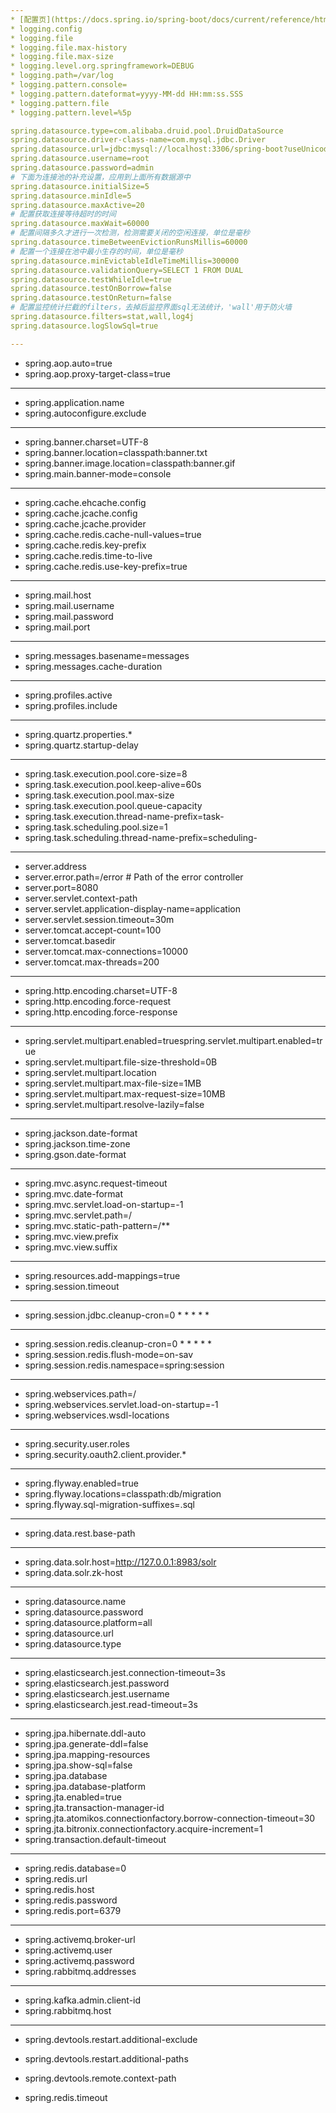 ```yaml
---
* [配置页](https://docs.spring.io/spring-boot/docs/current/reference/html/common-application-properties.html "配置页")
* logging.config
* logging.file
* logging.file.max-history
* logging.file.max-size
* logging.level.org.springframework=DEBUG
* logging.path=/var/log
* logging.pattern.console=
* logging.pattern.dateformat=yyyy-MM-dd HH:mm:ss.SSS
* logging.pattern.file
* logging.pattern.level=%5p

spring.datasource.type=com.alibaba.druid.pool.DruidDataSource
spring.datasource.driver-class-name=com.mysql.jdbc.Driver
spring.datasource.url=jdbc:mysql://localhost:3306/spring-boot?useUnicode=true&characterEncoding=gbk&zeroDateTimeBehavior=convertToNull&useSSL=false
spring.datasource.username=root
spring.datasource.password=admin
# 下面为连接池的补充设置，应用到上面所有数据源中
spring.datasource.initialSize=5
spring.datasource.minIdle=5
spring.datasource.maxActive=20
# 配置获取连接等待超时的时间
spring.datasource.maxWait=60000
# 配置间隔多久才进行一次检测，检测需要关闭的空闲连接，单位是毫秒
spring.datasource.timeBetweenEvictionRunsMillis=60000
# 配置一个连接在池中最小生存的时间，单位是毫秒
spring.datasource.minEvictableIdleTimeMillis=300000
spring.datasource.validationQuery=SELECT 1 FROM DUAL
spring.datasource.testWhileIdle=true
spring.datasource.testOnBorrow=false
spring.datasource.testOnReturn=false
# 配置监控统计拦截的filters，去掉后监控界面sql无法统计，'wall'用于防火墙
spring.datasource.filters=stat,wall,log4j
spring.datasource.logSlowSql=true

---
```

* spring.aop.auto=true
* spring.aop.proxy-target-class=true

---
* spring.application.name
* spring.autoconfigure.exclude

---
* spring.banner.charset=UTF-8
* spring.banner.location=classpath:banner.txt
* spring.banner.image.location=classpath:banner.gif
* spring.main.banner-mode=console

---
* spring.cache.ehcache.config
* spring.cache.jcache.config
* spring.cache.jcache.provider
* spring.cache.redis.cache-null-values=true
* spring.cache.redis.key-prefix
* spring.cache.redis.time-to-live
* spring.cache.redis.use-key-prefix=true

---
* spring.mail.host
* spring.mail.username
* spring.mail.password
* spring.mail.port

---
* spring.messages.basename=messages
* spring.messages.cache-duration

---
* spring.profiles.active
* spring.profiles.include

---
* spring.quartz.properties.*
* spring.quartz.startup-delay

---
* spring.task.execution.pool.core-size=8
* spring.task.execution.pool.keep-alive=60s
* spring.task.execution.pool.max-size
* spring.task.execution.pool.queue-capacity
* spring.task.execution.thread-name-prefix=task-
* spring.task.scheduling.pool.size=1
* spring.task.scheduling.thread-name-prefix=scheduling-

---
* server.address
* server.error.path=/error # Path of the error controller
* server.port=8080
* server.servlet.context-path
* server.servlet.application-display-name=application
* server.servlet.session.timeout=30m
* server.tomcat.accept-count=100
* server.tomcat.basedir
* server.tomcat.max-connections=10000
* server.tomcat.max-threads=200

---
* spring.http.encoding.charset=UTF-8
* spring.http.encoding.force-request
* spring.http.encoding.force-response

---
* spring.servlet.multipart.enabled=truespring.servlet.multipart.enabled=true
* spring.servlet.multipart.file-size-threshold=0B
* spring.servlet.multipart.location
* spring.servlet.multipart.max-file-size=1MB
* spring.servlet.multipart.max-request-size=10MB
* spring.servlet.multipart.resolve-lazily=false

---
* spring.jackson.date-format
* spring.jackson.time-zone
* spring.gson.date-format

---
* spring.mvc.async.request-timeout
* spring.mvc.date-format
* spring.mvc.servlet.load-on-startup=-1
* spring.mvc.servlet.path=/
* spring.mvc.static-path-pattern=/**
* spring.mvc.view.prefix
* spring.mvc.view.suffix

---
* spring.resources.add-mappings=true
* spring.session.timeout

---
* spring.session.jdbc.cleanup-cron=0 * * * * *

---
* spring.session.redis.cleanup-cron=0 * * * * *
* spring.session.redis.flush-mode=on-sav
* spring.session.redis.namespace=spring:session

---
* spring.webservices.path=/
* spring.webservices.servlet.load-on-startup=-1
* spring.webservices.wsdl-locations

---
* spring.security.user.roles
* spring.security.oauth2.client.provider.*

---
* spring.flyway.enabled=true
* spring.flyway.locations=classpath:db/migration
* spring.flyway.sql-migration-suffixes=.sql

---
* spring.data.rest.base-path

---
* spring.data.solr.host=http://127.0.0.1:8983/solr
* spring.data.solr.zk-host

---
* spring.datasource.name
* spring.datasource.password
* spring.datasource.platform=all
* spring.datasource.url
* spring.datasource.type

---
* spring.elasticsearch.jest.connection-timeout=3s
* spring.elasticsearch.jest.password
* spring.elasticsearch.jest.username
* spring.elasticsearch.jest.read-timeout=3s

---
* spring.jpa.hibernate.ddl-auto
* spring.jpa.generate-ddl=false
* spring.jpa.mapping-resources
* spring.jpa.show-sql=false
* spring.jpa.database
* spring.jpa.database-platform
* spring.jta.enabled=true
* spring.jta.transaction-manager-id
* spring.jta.atomikos.connectionfactory.borrow-connection-timeout=30
* spring.jta.bitronix.connectionfactory.acquire-increment=1
* spring.transaction.default-timeout

---
* spring.redis.database=0
* spring.redis.url
* spring.redis.host
* spring.redis.password
* spring.redis.port=6379

---
* spring.activemq.broker-url
* spring.activemq.user
* spring.activemq.password
* spring.rabbitmq.addresses

---
* spring.kafka.admin.client-id
* spring.rabbitmq.host

---
* spring.devtools.restart.additional-exclude
* spring.devtools.restart.additional-paths
* spring.devtools.remote.context-path

* spring.redis.timeout
